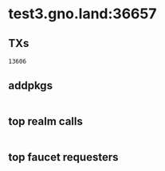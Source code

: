 # test3.gno.land:36657

## TXs
```
13606
```

## addpkgs
```
```

## top realm calls
```
```

## top faucet requesters
```
```

